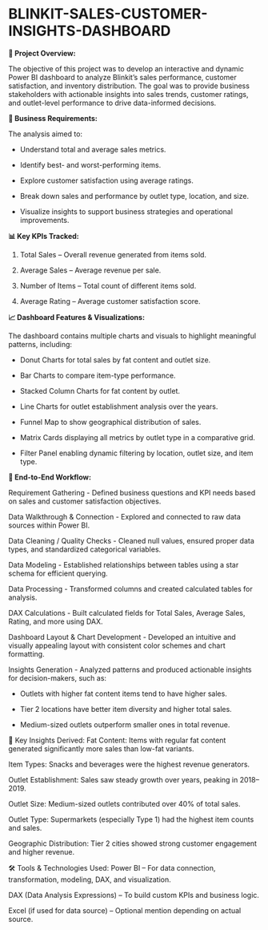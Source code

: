# BLINKIT-SALES-CUSTOMER-INSIGHTS-DASHBOARD
**📌 Project Overview:**

The objective of this project was to develop an interactive and dynamic Power BI dashboard to analyze Blinkit’s sales performance, customer satisfaction, and inventory distribution. The goal was to provide business stakeholders with actionable insights into sales trends, customer ratings, and outlet-level performance to drive data-informed decisions.

**🧠 Business Requirements:**

The analysis aimed to:

* Understand total and average sales metrics.

* Identify best- and worst-performing items.

* Explore customer satisfaction using average ratings.

* Break down sales and performance by outlet type, location, and size.

* Visualize insights to support business strategies and operational improvements.

**📊 Key KPIs Tracked:**

1. Total Sales – Overall revenue generated from items sold.

2. Average Sales – Average revenue per sale.

3. Number of Items – Total count of different items sold.

4. Average Rating – Average customer satisfaction score.

**📈 Dashboard Features & Visualizations:**

The dashboard contains multiple charts and visuals to highlight meaningful patterns, including:

* Donut Charts for total sales by fat content and outlet size.

* Bar Charts to compare item-type performance.

* Stacked Column Charts for fat content by outlet.

* Line Charts for outlet establishment analysis over the years.

* Funnel Map to show geographical distribution of sales.

* Matrix Cards displaying all metrics by outlet type in a comparative grid.

* Filter Panel enabling dynamic filtering by location, outlet size, and item type.

**🔄 End-to-End Workflow:**

Requirement Gathering -
Defined business questions and KPI needs based on sales and customer satisfaction objectives.

Data Walkthrough & Connection - 
Explored and connected to raw data sources within Power BI.

Data Cleaning / Quality Checks - 
Cleaned null values, ensured proper data types, and standardized categorical variables.

Data Modeling - 
Established relationships between tables using a star schema for efficient querying.

Data Processing - 
Transformed columns and created calculated tables for analysis.

DAX Calculations - 
Built calculated fields for Total Sales, Average Sales, Rating, and more using DAX.

Dashboard Layout & Chart Development - 
Developed an intuitive and visually appealing layout with consistent color schemes and chart formatting.

Insights Generation - 
Analyzed patterns and produced actionable insights for decision-makers, such as:

  * Outlets with higher fat content items tend to have higher sales.

  * Tier 2 locations have better item diversity and higher total sales.

  * Medium-sized outlets outperform smaller ones in total revenue.

🧩 Key Insights Derived:
Fat Content: Items with regular fat content generated significantly more sales than low-fat variants.

Item Types: Snacks and beverages were the highest revenue generators.

Outlet Establishment: Sales saw steady growth over years, peaking in 2018–2019.

Outlet Size: Medium-sized outlets contributed over 40% of total sales.

Outlet Type: Supermarkets (especially Type 1) had the highest item counts and sales.

Geographic Distribution: Tier 2 cities showed strong customer engagement and higher revenue.

🛠️ Tools & Technologies Used:
Power BI – For data connection, transformation, modeling, DAX, and visualization.

DAX (Data Analysis Expressions) – To build custom KPIs and business logic.

Excel (if used for data source) – Optional mention depending on actual source.
